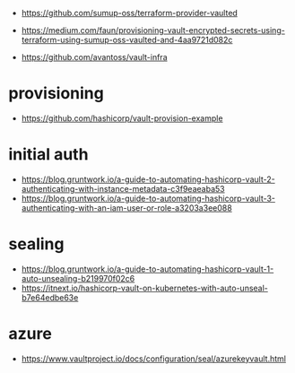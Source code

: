 - https://github.com/sumup-oss/terraform-provider-vaulted
- https://medium.com/faun/provisioning-vault-encrypted-secrets-using-terraform-using-sumup-oss-vaulted-and-4aa9721d082c

- https://github.com/avantoss/vault-infra

# provisioning
- https://github.com/hashicorp/vault-provision-example

# initial auth
- https://blog.gruntwork.io/a-guide-to-automating-hashicorp-vault-2-authenticating-with-instance-metadata-c3f9eaeaba53
- https://blog.gruntwork.io/a-guide-to-automating-hashicorp-vault-3-authenticating-with-an-iam-user-or-role-a3203a3ee088

# sealing
- https://blog.gruntwork.io/a-guide-to-automating-hashicorp-vault-1-auto-unsealing-b219970f02c6
- https://itnext.io/hashicorp-vault-on-kubernetes-with-auto-unseal-b7e64edbe63e

# azure
- https://www.vaultproject.io/docs/configuration/seal/azurekeyvault.html

<!-- Copyright (c) 2019 Geoffrey Huntley. All rights reserved. -->
<!-- SPDX-License-Identifier: AGPL-3.0 -->

